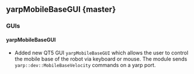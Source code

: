 yarpMobileBaseGUI {master}
----------------------

### GUIs

#### yarpMobileBaseGUI
* Added new QT5 GUI `yarpMobileBaseGUI` which allows the user to control the mobile base of the robot via keyboard or mouse.
 The module sends `yarp::dev::MobileBaseVelocity` commands on a yarp port.

